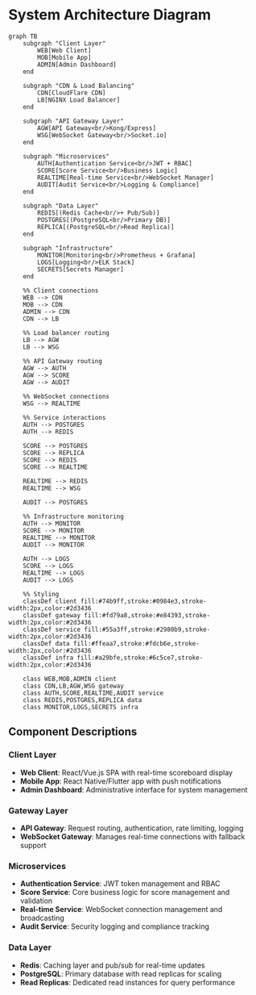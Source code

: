 # System Architecture Diagram

```mermaid
graph TB
    subgraph "Client Layer"
        WEB[Web Client]
        MOB[Mobile App]
        ADMIN[Admin Dashboard]
    end

    subgraph "CDN & Load Balancing"
        CDN[CloudFlare CDN]
        LB[NGINX Load Balancer]
    end

    subgraph "API Gateway Layer"
        AGW[API Gateway<br/>Kong/Express]
        WSG[WebSocket Gateway<br/>Socket.io]
    end

    subgraph "Microservices"
        AUTH[Authentication Service<br/>JWT + RBAC]
        SCORE[Score Service<br/>Business Logic]
        REALTIME[Real-time Service<br/>WebSocket Manager]
        AUDIT[Audit Service<br/>Logging & Compliance]
    end

    subgraph "Data Layer"
        REDIS[(Redis Cache<br/>+ Pub/Sub)]
        POSTGRES[(PostgreSQL<br/>Primary DB)]
        REPLICA[(PostgreSQL<br/>Read Replica)]
    end

    subgraph "Infrastructure"
        MONITOR[Monitoring<br/>Prometheus + Grafana]
        LOGS[Logging<br/>ELK Stack]
        SECRETS[Secrets Manager]
    end

    %% Client connections
    WEB --> CDN
    MOB --> CDN
    ADMIN --> CDN
    CDN --> LB

    %% Load balancer routing
    LB --> AGW
    LB --> WSG

    %% API Gateway routing
    AGW --> AUTH
    AGW --> SCORE
    AGW --> AUDIT

    %% WebSocket connections
    WSG --> REALTIME

    %% Service interactions
    AUTH --> POSTGRES
    AUTH --> REDIS
    
    SCORE --> POSTGRES
    SCORE --> REPLICA
    SCORE --> REDIS
    SCORE --> REALTIME

    REALTIME --> REDIS
    REALTIME --> WSG

    AUDIT --> POSTGRES

    %% Infrastructure monitoring
    AUTH --> MONITOR
    SCORE --> MONITOR
    REALTIME --> MONITOR
    AUDIT --> MONITOR

    AUTH --> LOGS
    SCORE --> LOGS
    REALTIME --> LOGS
    AUDIT --> LOGS

    %% Styling
    classDef client fill:#74b9ff,stroke:#0984e3,stroke-width:2px,color:#2d3436
    classDef gateway fill:#fd79a8,stroke:#e84393,stroke-width:2px,color:#2d3436
    classDef service fill:#55a3ff,stroke:#2980b9,stroke-width:2px,color:#2d3436
    classDef data fill:#ffeaa7,stroke:#fdcb6e,stroke-width:2px,color:#2d3436
    classDef infra fill:#a29bfe,stroke:#6c5ce7,stroke-width:2px,color:#2d3436

    class WEB,MOB,ADMIN client
    class CDN,LB,AGW,WSG gateway
    class AUTH,SCORE,REALTIME,AUDIT service
    class REDIS,POSTGRES,REPLICA data
    class MONITOR,LOGS,SECRETS infra
```

## Component Descriptions

### Client Layer
- **Web Client**: React/Vue.js SPA with real-time scoreboard display
- **Mobile App**: React Native/Flutter app with push notifications
- **Admin Dashboard**: Administrative interface for system management

### Gateway Layer
- **API Gateway**: Request routing, authentication, rate limiting, logging
- **WebSocket Gateway**: Manages real-time connections with fallback support

### Microservices
- **Authentication Service**: JWT token management and RBAC
- **Score Service**: Core business logic for score management and validation
- **Real-time Service**: WebSocket connection management and broadcasting
- **Audit Service**: Security logging and compliance tracking

### Data Layer
- **Redis**: Caching layer and pub/sub for real-time updates
- **PostgreSQL**: Primary database with read replicas for scaling
- **Read Replicas**: Dedicated read instances for query performance